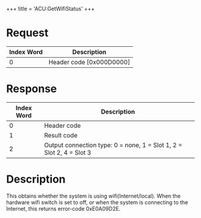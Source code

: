 +++
title = 'ACU:GetWifiStatus'
+++

# Request

| Index Word | Description                |
|------------|----------------------------|
| 0          | Header code \[0x000D0000\] |

# Response

| Index Word | Description                                                          |
|------------|----------------------------------------------------------------------|
| 0          | Header code                                                          |
| 1          | Result code                                                          |
| 2          | Output connection type: 0 = none, 1 = Slot 1, 2 = Slot 2, 4 = Slot 3 |

# Description

This obtains whether the system is using wifi(Internet/local). When the
hardware wifi switch is set to off, or when the system is connecting to
the Internet, this returns error-code 0xE0A09D2E.